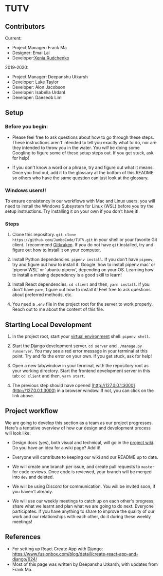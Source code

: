 # TUTV

## Contributors
Current:
* Project Manager: Frank Ma
* Designer: Emai Lai
* Developer:[Xenia Rudchenko](https://github.com/XeniaRud)

2019-2020:
* Project Manager: Deepanshu Utkarsh
* Developer: Luke Taylor
* Developer: Alon Jacobson
* Developer: Isabella Urdahl
* Developer: Daeseob Lim

## Setup

### Before you begin:

 - Please feel free to ask questions about how to go through these steps.
   These instructions aren't intended to tell you exactly what to do, nor
   are they intended to throw you in the water. You *will* be doing some
   Googling to figure some of these setup steps out. If you get stuck, ask
   for help!

 - If you don't know a word or a phrase, try and figure out what it means.
   Once you find out, add it to the glossary at the bottom of this README
   so others who have the same question can just look at the glossary.

### Windows users!!
To ensure consistency in our workflows with Mac and Linux users, you will
need to install the Windows Subsystem for Linux (WSL) before you try the
setup instructions. Try installing it on your own if you don't have it!

### Steps
 1. Clone this repository. `git clone
    https://github.com/JumboCode/TUTV.git` in your shell or your favorite
    Git client. I recommend [Gitkraken](https://www.gitkraken.com/). If you
    do not have `git` installed, try and figure out how to install it on
    your computer.

 2. Install Python dependencies. `pipenv install`. If you don't have
    `pipenv`, try and figure out how to install it. Google 'how to install
    pipenv mac' or 'pipenv WSL' or 'ubuntu pipenv', depending on your OS.
    Learning how to install a missing dependency is a good skill to learn!

 3. Install React dependencies. `cd client` and then, `yarn install`. If
    you don't have `yarn`, figure out how to install it! Feel free to ask
    questions about preferred methods, etc.
   
 4. You need a `.env` file in the project root for the server to work
    properly. Reach out to me about the content of this file.

## Starting Local Development
 1. In the project root, start your [virtual
    environment](https://realpython.com/pipenv-guide/) shell: `pipenv
    shell`.
 2. Start the Django development server. `cd server` and `./manage.py
    runserver`. You may see a red error message in your terminal at this
    point. Try and fix the error on your own. If you get stuck, ask for
    help!

 3. Open a new tab/window in your terminal, with the repository root as
    your working directory. Start the frontend development server in this
    tab: `cd client` and then, `yarn start`.

 4. The previous step should have opened
    [http://127.0.0.1:3000](http://127.0.0.1:3000) in a browser window. If
    not, you can click on the link above.

## Project workflow

We are going to develop this section as a team as our project progresses.
Here's a tentative overview of how our design and development process will
look like:

 - Design docs (yes), both visual and technical, will go in the [project
   wiki](https://github.com/JumboCode/TUTV/wiki). Do you have an idea for a
   wiki page? Add it!

 - Everyone will contribute to keeping our wiki and our README up to date.

 - We will create one branch per issue, and create pull requests to
   `master` for code reviews. Once code is reviewed, your branch will be
   merged into `dev` and deleted. 

 - We will be using Discord for communication. You will be invited soon, if you
   haven't already.

 - We will use our weekly meetings to catch up on each other's progress,
   share what we learnt and plan what we are going to do next. Everyone
   participates. If you have anything to share to improve the quality of
   our work and our relationships with each other, do it during these
   weekly meetings! 


## References

 - For setting up React Create App with Django:
   https://www.fusionbox.com/blog/detail/create-react-app-and-django/624/
 - Most of this page was written by Deepanshu Utkarsh, with updates from
   Frank Ma. 
